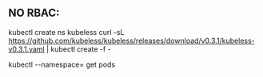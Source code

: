 

## NO RBAC:
kubectl create ns kubeless
curl -sL https://github.com/kubeless/kubeless/releases/download/v0.3.1/kubeless-v0.3.1.yaml | kubectl create -f -


kubectl --namespace=<insert-namespace-name-here> get pods
